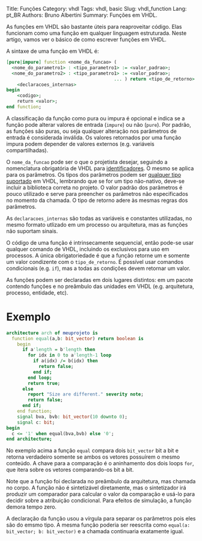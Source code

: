 Title: Funções
Category: vhdl
Tags: vhdl, basic
Slug: vhdl_function
Lang: pt_BR
Authors: Bruno Albertini
Summary: Funções em VHDL.

As funções em VHDL são bastante úteis para reaproveitar código. Elas funcionam como uma função em qualquer linguagem estruturada. Neste artigo, vamos ver o básico de como escrever funções em VHDL.

A sintaxe de uma função em VHDL é:
```vhdl
[pure|impure] function <nome_da_funcao> (
  <nome_do_parametro1> : <tipo_parametro1> := <valor_padrao>;
  <nome_do_parametro2> : <tipo_parametro1> := <valor_padrao>;
                                        ... ) return <tipo_de_retorno> is
    <declaracoes_internas>
begin
    <codigo>;
    return <valor>;
end function;
```
A classificação da função como pura ou impura é opcional e indica se a função pode alterar valores de entrada (`impure`) ou não (`pure`). Por padrão, as funções são puras, ou seja qualquer alteração nos parâmetros de entrada é considerada inválida. Os valores retornados por uma função impura podem depender de valores externos (e.g. variáveis compartilhadas).

O `nome_da_funcao` pode ser o que o projetista desejar, seguindo a nomenclatura obrigatória de VHDL para [identificadores]({filename}l_fundamentals_pt.md). O mesmo se aplica para os parâmetros. Os tipos dos parâmetros podem ser [qualquer tipo suportado]({filename}l_datatypes_pt.md) em VHDL, lembrando que se for um tipo não-nativo, deve-se incluir a biblioteca correta no projeto. O valor padrão dos parâmetros é pouco utilizado e serve para preencher os parâmetros não especificados no momento da chamada. O tipo de retorno adere às mesmas regras dos parâmetros.

As `declaracoes_internas` são todas as variáveis e constantes utilizadas, no mesmo formato utlizado em um processo ou arquitetura, mas as funções não suportam sinais.

O código de uma função é intrinsecamente sequencial, então pode-se usar qualquer comando de VHDL, incluindo os exclusivos para uso em processos. A única obrigatoriedade é que a função retorne um e somente um valor condizente com o `tipo_de_retorno`. É possível usar comandos condicionais (e.g. `if`), mas a todas as condições devem retornar um valor.

As funções podem ser declaradas em dois lugares distintos: em um pacote contendo funções e no preâmbulo das unidades em VHDL (e.g. arquitetura, processo, entidade, etc).

# Exemplo
```vhdl
architecture arch of meuprojeto is
  function equal(a,b: bit_vector) return boolean is
    begin
      if a'length = b'length then
        for idx in 0 to a'length-1 loop
          if a(idx) /= b(idx) then
            return false;
          end if;
        end loop;
        return true;
      else
        report "Size are different." severity note;
        return false;
      end if;
    end function;
    signal bva, bvb: bit_vector(10 downto 0);
    signal c: bit;
begin
  c <= '1' when equal(bva,bvb) else '0';
end architecture;
```

No exemplo acima a função `equal` compara dois `bit_vector` bit a bit e retorna verdadeiro somente se ambos os vetores possuírem o mesmo conteúdo. A chave para a comparação é o aninhamento dos dois loops `for`, que itera sobre os vetores comparando-os bit a bit.

Note que a função foi declarada no preâmbulo da arquitetura, mas chamada no corpo. A função não é sintetizável diretamente, mas o sintetizador irá produzir um comparador para calcular o valor da comparação e usá-lo para decidir sobre a atribuição condicional. Para efeitos de simulação, a função demora tempo zero.

A declaração da função usou a vírgula para separar os parâmetros pois eles são do emsmo tipo. A mesma função poderia ser reescrita como `equal(a: bit_vector; b: bit_vector)` e a chamada continuaria exatamente igual.
